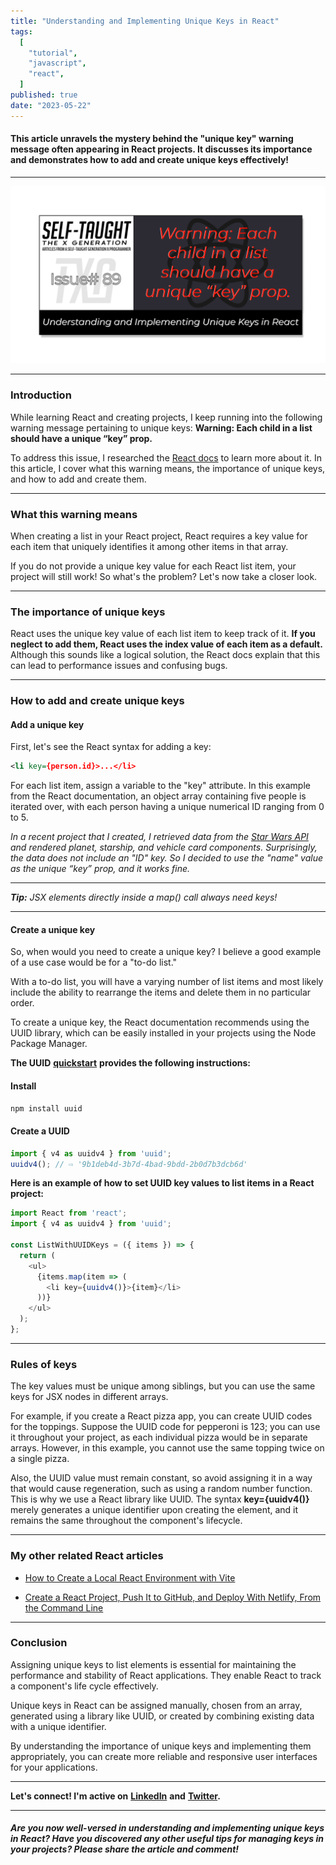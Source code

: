 ```yaml
---
title: "Understanding and Implementing Unique Keys in React"
tags:
  [
    "tutorial",
    "javascript",
    "react",
  ]
published: true
date: "2023-05-22"
---
```


#### This article unravels the mystery behind the "unique key" warning message often appearing in React projects. It discusses its importance and demonstrates how to add and create unique keys effectively!

---

![TN-TXG-89](img/05-22-2023/TN-TXG-89.png)

---

### Introduction

While learning React and creating projects, I keep running into the following warning message pertaining to unique keys: **Warning: Each child in a list should have a unique “key” prop.**

To address this issue, I researched the [React docs](https://react.dev/learn/rendering-lists#keeping-list-items-in-order-with-key) to learn more about it. In this article, I cover what this warning means, the importance of unique keys, and how to add and create them.

---

### What this warning means

When creating a list in your React project, React requires a key value for each item that uniquely identifies it among other items in that array.

If you do not provide a unique key value for each React list item, your project will still work! So what's the problem? Let's now take a closer look.

---

### The importance of unique keys

React uses the unique key value of each list item to keep track of it. **If you neglect to add them, React uses the index value of each item as a default.** Although this sounds like a logical solution, the React docs explain that this can lead to performance issues and confusing bugs.

---

### How to add and create unique keys

#### Add a unique key

First, let's see the React syntax for adding a key:

```xml
<li key={person.id}>...</li>
```

For each list item, assign a variable to the "key" attribute. In this example from the React documentation, an object array containing five people is iterated over, with each person having a unique numerical ID ranging from 0 to 5.

*In a recent project that I created, I retrieved data from the [Star Wars API](https://selftaughttxg.com/2023/05-23/react-how-to-use-the-star-wars-api-for-beginners/) and rendered planet, starship, and vehicle card components. Surprisingly, the data does not include an "ID" key. So I decided to use the "name" value as the unique “key” prop, and it works fine.*

---

***Tip:*** *JSX elements directly inside a map() call always need keys!*

---

#### Create a unique key

So, when would you need to create a unique key? I believe a good example of a use case would be for a "to-do list."

With a to-do list, you will have a varying number of list items and most likely include the ability to rearrange the items and delete them in no particular order.

To create a unique key, the React documentation recommends using the UUID library, which can be easily installed in your projects using the Node Package Manager.

**The UUID** [**quickstart**](https://www.npmjs.com/package/uuid) **provides the following instructions:**

#### Install

```javascript
npm install uuid
```

#### Create a UUID

```javascript
import { v4 as uuidv4 } from 'uuid';
uuidv4(); // ⇨ '9b1deb4d-3b7d-4bad-9bdd-2b0d7b3dcb6d'
```

**Here is an example of how to set UUID key values to list items in a React project:**

```javascript
import React from 'react';
import { v4 as uuidv4 } from 'uuid';

const ListWithUUIDKeys = ({ items }) => {
  return (
    <ul>
      {items.map(item => (
        <li key={uuidv4()}>{item}</li>
      ))}
    </ul>
  );
};
```

---

### **Rules of keys**

The key values must be unique among siblings, but you can use the same keys for JSX nodes in different arrays.

For example, if you create a React pizza app, you can create UUID codes for the toppings. Suppose the UUID code for pepperoni is 123; you can use it throughout your project, as each individual pizza would be in separate arrays. However, in this example, you cannot use the same topping twice on a single pizza.

Also, the UUID value must remain constant, so avoid assigning it in a way that would cause regeneration, such as using a random number function. This is why we use a React library like UUID. The syntax **key={uuidv4()}** merely generates a unique identifier upon creating the element, and it remains the same throughout the component's lifecycle.

---

### My other related React articles

* [How to Create a Local React Environment with Vite](https://selftaughttxg.com/2023/03-23/how-to-create-a-local-react-environment-with-vite/)
    
* [Create a React Project, Push It to GitHub, and Deploy With Netlify, From the Command Line](https://selftaughttxg.com/2023/03-23/create-a-react-project-push-it-to-github-and-deploy-with-netlify-from-the-command-line/)
    

---

### Conclusion

Assigning unique keys to list elements is essential for maintaining the performance and stability of React applications. They enable React to track a component's life cycle effectively.

Unique keys in React can be assigned manually, chosen from an array, generated using a library like UUID, or created by combining existing data with a unique identifier.

By understanding the importance of unique keys and implementing them appropriately, you can create more reliable and responsive user interfaces for your applications.

---

**Let's connect! I'm active on** [**LinkedIn**](https://www.linkedin.com/in/michaeljudelarocca/) **and** [**Twitter**](https://twitter.com/MikeJudeLarocca)**.**

---

###### ***Are you now well-versed in understanding and implementing unique keys in React? Have you discovered any other useful tips for managing keys in your projects? Please share the article and comment!***